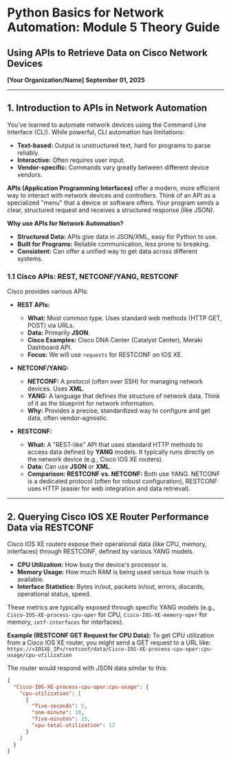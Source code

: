 # Python Basics for Network Automation: Module 5 Theory Guide

## Using APIs to Retrieve Data on Cisco Network Devices

**[Your Organization/Name]**
**September 01, 2025**

---

## 1. Introduction to APIs in Network Automation

You've learned to automate network devices using the Command Line Interface (CLI). While powerful, CLI automation has limitations:
*   **Text-based:** Output is unstructured text, hard for programs to parse reliably.
*   **Interactive:** Often requires user input.
*   **Vendor-specific:** Commands vary greatly between different device vendors.

**APIs (Application Programming Interfaces)** offer a modern, more efficient way to interact with network devices and controllers. Think of an API as a specialized "menu" that a device or software offers. Your program sends a clear, structured request and receives a structured response (like JSON).

**Why use APIs for Network Automation?**
*   **Structured Data:** APIs give data in JSON/XML, easy for Python to use.
*   **Built for Programs:** Reliable communication, less prone to breaking.
*   **Consistent:** Can offer a unified way to get data across different systems.

### 1.1 Cisco APIs: REST, NETCONF/YANG, RESTCONF

Cisco provides various APIs:

*   **REST APIs:**
    *   **What:** Most common type. Uses standard web methods (HTTP GET, POST) via URLs.
    *   **Data:** Primarily **JSON**.
    *   **Cisco Examples:** Cisco DNA Center (Catalyst Center), Meraki Dashboard API.
    *   **Focus:** We will use `requests` for RESTCONF on IOS XE.

*   **NETCONF/YANG:**
    *   **NETCONF:** A protocol (often over SSH) for managing network devices. Uses **XML**.
    *   **YANG:** A language that defines the structure of network data. Think of it as the blueprint for network information.
    *   **Why:** Provides a precise, standardized way to configure and get data, often vendor-agnostic.

*   **RESTCONF:**
    *   **What:** A "REST-like" API that uses standard HTTP methods to access data defined by **YANG** models. It typically runs directly on the network device (e.g., Cisco IOS XE routers).
    *   **Data:** Can use **JSON** or **XML**.
    *   **Comparison: RESTCONF vs. NETCONF:** Both use YANG. NETCONF is a dedicated protocol (often for robust configuration), RESTCONF uses HTTP (easier for web integration and data retrieval).

---

## 2. Querying Cisco IOS XE Router Performance Data via RESTCONF

Cisco IOS XE routers expose their operational data (like CPU, memory, interfaces) through RESTCONF, defined by various YANG models.

*   **CPU Utilization:** How busy the device's processor is.
*   **Memory Usage:** How much RAM is being used versus how much is available.
*   **Interface Statistics:** Bytes in/out, packets in/out, errors, discards, operational status, speed.

These metrics are typically exposed through specific YANG models (e.g., `Cisco-IOS-XE-process-cpu-oper` for CPU, `Cisco-IOS-XE-memory-oper` for memory, `ietf-interfaces` for interfaces).

**Example (RESTCONF GET Request for CPU Data):**
To get CPU utilization from a Cisco IOS XE router, you might send a GET request to a URL like:
`https://<IOSXE_IP>/restconf/data/Cisco-IOS-XE-process-cpu-oper:cpu-usage/cpu-utilization`

The router would respond with JSON data similar to this:
```json
{
  "Cisco-IOS-XE-process-cpu-oper:cpu-usage": {
    "cpu-utilization": [
      {
        "five-seconds": 5,
        "one-minute": 10,
        "five-minutes": 15,
        "cpu-total-utilization": 12
      }
    ]
  }
}